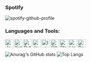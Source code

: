 ### Spotify

![spotify-github-profile](https://spotify-github-profile.vercel.app/api/view?uid=1vazpfpqk3r1i3i2p6cz2q1dc&cover_image=false&theme=default)

### Languages and Tools:

<img alt="Java" width="26px" align="left" src="https://img.icons8.com/color/48/000000/java-coffee-cup-logo.png">
<img alt="Kotlin" width="26px" align="left" src="https://img.icons8.com/color/48/000000/kotlin.png">
<img alt="Python" width="26px" align="left" src="https://img.icons8.com/color/48/000000/python.png">
<img alt="JavaScript" width="26px" align="left" src="https://img.icons8.com/color/48/000000/javascript.png" />

<img alt="IntelliJ" width="26px" align="left" src="https://img.icons8.com/color/240/000000/intellij-idea.png">
<img alt="Git" width="26px" align="left" src="https://img.icons8.com/color/48/000000/git.png">
<img alt="Stack Overflow" width="26px" align="left" src="https://img.icons8.com/color/48/000000/stackoverflow.png">
<img alt="Docker" width="26px" alilgn="left" src="https://img.icons8.com/color/96/000000/docker.png">
<img alt="Linux" width="26px" align="left" src="https://img.icons8.com/color/96/000000/linux.png">

<br />

![Anurag's GitHub stats](https://github-readme-stats.vercel.app/api?username=NoahH99&theme=dark&hide_border=true&border_radius=10&bg_color=121212&show_icons=true)
![Top Langs](https://github-readme-stats.vercel.app/api/top-langs/?username=anuraghazra&layout=compact&theme=dark&hide_border=true&border_radius=10&bg_color=121212)
